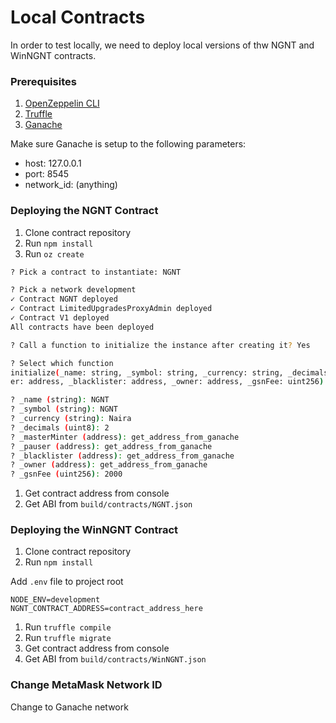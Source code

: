 # Local Contracts

In order to test locally, we need to deploy local versions of thw NGNT and WinNGNT contracts.

### Prerequisites

1. [OpenZeppelin CLI](https://www.npmjs.com/package/@openzeppelin/cli)
1. [Truffle](https://www.trufflesuite.com/truffle)
1. [Ganache](https://www.trufflesuite.com/ganache)

Make sure Ganache is setup to the following parameters:
- host: 127.0.0.1
- port: 8545
- network_id: (anything)


### Deploying the NGNT Contract

1. Clone contract repository
1. Run `npm install`
1. Run `oz create`

```bash
? Pick a contract to instantiate: NGNT

? Pick a network development
✓ Contract NGNT deployed
✓ Contract LimitedUpgradesProxyAdmin deployed
✓ Contract V1 deployed
All contracts have been deployed

? Call a function to initialize the instance after creating it? Yes

? Select which function 
initialize(_name: string, _symbol: string, _currency: string, _decimals: uint8, _masterMinter: address, _paus
er: address, _blacklister: address, _owner: address, _gsnFee: uint256)

? _name (string): NGNT
? _symbol (string): NGNT
? _currency (string): Naira
? _decimals (uint8): 2
? _masterMinter (address): get_address_from_ganache
? _pauser (address): get_address_from_ganache
? _blacklister (address): get_address_from_ganache
? _owner (address): get_address_from_ganache
? _gsnFee (uint256): 2000
```

1. Get contract address from console
1. Get ABI from `build/contracts/NGNT.json`


### Deploying the WinNGNT Contract

1. Clone contract repository
1. Run `npm install`

Add `.env` file to project root

```
NODE_ENV=development
NGNT_CONTRACT_ADDRESS=contract_address_here
```

1. Run `truffle compile`
1. Run `truffle migrate`
1. Get contract address from console
1. Get ABI from `build/contracts/WinNGNT.json`


### Change MetaMask Network ID

Change to Ganache network
